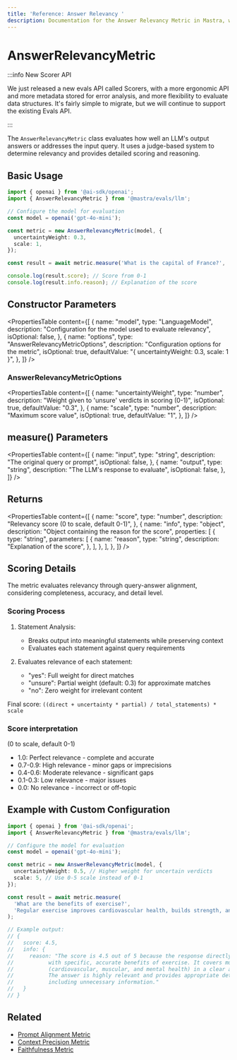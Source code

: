 ```yaml
---
title: 'Reference: Answer Relevancy '
description: Documentation for the Answer Relevancy Metric in Mastra, which evaluates how well LLM outputs address the input query.
---
```


# AnswerRelevancyMetric

:::info New Scorer API

We just released a new evals API called Scorers, with a more ergonomic API and more metadata stored for error analysis, and more flexibility to evaluate data structures. It's fairly simple to migrate, but we will continue to support the existing Evals API.

:::

The `AnswerRelevancyMetric` class evaluates how well an LLM's output answers or addresses the input query. It uses a judge-based system to determine relevancy and provides detailed scoring and reasoning.

## Basic Usage

```typescript
import { openai } from '@ai-sdk/openai';
import { AnswerRelevancyMetric } from '@mastra/evals/llm';

// Configure the model for evaluation
const model = openai('gpt-4o-mini');

const metric = new AnswerRelevancyMetric(model, {
  uncertaintyWeight: 0.3,
  scale: 1,
});

const result = await metric.measure('What is the capital of France?', 'Paris is the capital of France.');

console.log(result.score); // Score from 0-1
console.log(result.info.reason); // Explanation of the score
```

## Constructor Parameters

<PropertiesTable
content={[
{
name: "model",
type: "LanguageModel",
description: "Configuration for the model used to evaluate relevancy",
isOptional: false,
},
{
name: "options",
type: "AnswerRelevancyMetricOptions",
description: "Configuration options for the metric",
isOptional: true,
defaultValue: "{ uncertaintyWeight: 0.3, scale: 1 }",
},
]}
/>

### AnswerRelevancyMetricOptions

<PropertiesTable
content={[
{
name: "uncertaintyWeight",
type: "number",
description: "Weight given to 'unsure' verdicts in scoring (0-1)",
isOptional: true,
defaultValue: "0.3",
},
{
name: "scale",
type: "number",
description: "Maximum score value",
isOptional: true,
defaultValue: "1",
},
]}
/>

## measure() Parameters

<PropertiesTable
content={[
{
name: "input",
type: "string",
description: "The original query or prompt",
isOptional: false,
},
{
name: "output",
type: "string",
description: "The LLM's response to evaluate",
isOptional: false,
},
]}
/>

## Returns

<PropertiesTable
content={[
{
name: "score",
type: "number",
description: "Relevancy score (0 to scale, default 0-1)",
},
{
name: "info",
type: "object",
description: "Object containing the reason for the score",
properties: [
{
type: "string",
parameters: [
{
name: "reason",
type: "string",
description: "Explanation of the score",
},
],
},
],
},
]}
/>

## Scoring Details

The metric evaluates relevancy through query-answer alignment, considering completeness, accuracy, and detail level.

### Scoring Process

1. Statement Analysis:
   - Breaks output into meaningful statements while preserving context
   - Evaluates each statement against query requirements

2. Evaluates relevance of each statement:
   - "yes": Full weight for direct matches
   - "unsure": Partial weight (default: 0.3) for approximate matches
   - "no": Zero weight for irrelevant content

Final score: `((direct + uncertainty * partial) / total_statements) * scale`

### Score interpretation

(0 to scale, default 0-1)

- 1.0: Perfect relevance - complete and accurate
- 0.7-0.9: High relevance - minor gaps or imprecisions
- 0.4-0.6: Moderate relevance - significant gaps
- 0.1-0.3: Low relevance - major issues
- 0.0: No relevance - incorrect or off-topic

## Example with Custom Configuration

```typescript
import { openai } from '@ai-sdk/openai';
import { AnswerRelevancyMetric } from '@mastra/evals/llm';

// Configure the model for evaluation
const model = openai('gpt-4o-mini');

const metric = new AnswerRelevancyMetric(model, {
  uncertaintyWeight: 0.5, // Higher weight for uncertain verdicts
  scale: 5, // Use 0-5 scale instead of 0-1
});

const result = await metric.measure(
  'What are the benefits of exercise?',
  'Regular exercise improves cardiovascular health, builds strength, and boosts mental wellbeing.',
);

// Example output:
// {
//   score: 4.5,
//   info: {
//     reason: "The score is 4.5 out of 5 because the response directly addresses the query
//           with specific, accurate benefits of exercise. It covers multiple aspects
//           (cardiovascular, muscular, and mental health) in a clear and concise manner.
//           The answer is highly relevant and provides appropriate detail without
//           including unnecessary information."
//   }
// }
```

## Related

- [Prompt Alignment Metric](./prompt-alignment)
- [Context Precision Metric](./context-precision)
- [Faithfulness Metric](./faithfulness)
